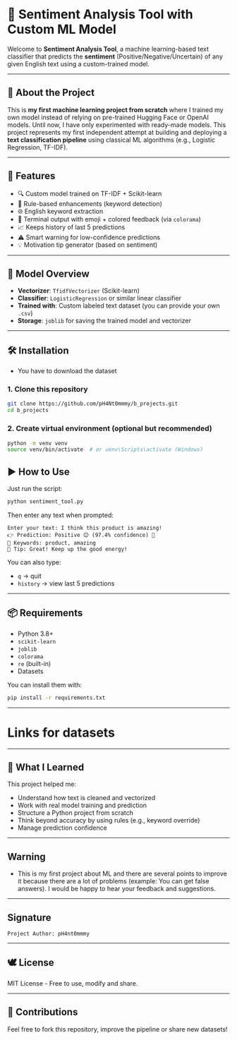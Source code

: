 
# 🧠 Sentiment Analysis Tool with Custom ML Model

Welcome to **Sentiment Analysis Tool**, a machine learning-based text classifier that predicts the **sentiment** (Positive/Negative/Uncertain) of any given English text using a custom-trained model.

---

## 📌 About the Project

This is **my first machine learning project from scratch** where I trained my own model instead of relying on pre-trained Hugging Face or OpenAI models. Until now, I have only experimented with ready-made models. This project represents my first independent attempt at building and deploying a **text classification pipeline** using classical ML algorithms (e.g., Logistic Regression, TF-IDF).

---

## 🚀 Features

- 🔍 Custom model trained on TF-IDF + Scikit-learn
- 🧠 Rule-based enhancements (keyword detection)
- 🌐 English keyword extraction
- 🎨 Terminal output with emoji + colored feedback (via `colorama`)
- 📈 Keeps history of last 5 predictions
- ⚠️ Smart warning for low-confidence predictions
- 💡 Motivation tip generator (based on sentiment)

---

## 🧪 Model Overview

- **Vectorizer**: `TfidfVectorizer` (Scikit-learn)
- **Classifier**: `LogisticRegression` or similar linear classifier
- **Trained with**: Custom labeled text dataset (you can provide your own `.csv`)
- **Storage**: `joblib` for saving the trained model and vectorizer

---

## 🛠️ Installation
* You have to download the dataset
  
### 1. Clone this repository

```bash
git clone https://github.com/pH4Nt0mmmy/b_projects.git
cd b_projects
```

### 2. Create virtual environment (optional but recommended)

```bash
python -m venv venv
source venv/bin/activate  # or venv\Scripts\activate (Windows)
```






## ▶️ How to Use

Just run the script:

```bash
python sentiment_tool.py
```

Then enter any text when prompted:

```
Enter your text: I think this product is amazing!
👉 Prediction: Positive 😊 (97.4% confidence) 🚀
🔑 Keywords: product, amazing
💬 Tip: Great! Keep up the good energy!
```

You can also type:
- `q` → quit
- `history` → view last 5 predictions

---



## 📦 Requirements

- Python 3.8+
- `scikit-learn`
- `joblib`
- `colorama`
- `re` (built-in)
- Datasets 

You can install them with:

```bash
pip install -r requirements.txt
```

---

# Links for datasets

---

## 🧠 What I Learned

This project helped me:
- Understand how text is cleaned and vectorized
- Work with real model training and prediction
- Structure a Python project from scratch
- Think beyond accuracy by using rules (e.g., keyword override)
- Manage prediction confidence

---

## Warning
- This is my first project about ML and there are several points to improve it because there are a lot of problems (example: You can get false answers). I would be happy to hear your feedback and suggestions. 

---
##  Signature

```
Project Author: pH4nt0mmmy
```

---

## 🕊️ License

MIT License - Free to use, modify and share.

---

## 🤝 Contributions

Feel free to fork this repository, improve the pipeline or share new datasets!


